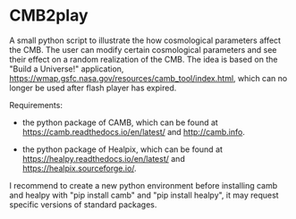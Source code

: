 # CMB2play
A small python script to illustrate the how cosmological parameters affect the CMB. The user can modify certain cosmological parameters and see their effect on a random realization of the CMB. The idea is based on the "Build a Universe!" application, https://wmap.gsfc.nasa.gov/resources/camb_tool/index.html, which can no longer be used after flash player has expired. 

Requirements:

* the python package of CAMB, which can be found at https://camb.readthedocs.io/en/latest/ and http://camb.info.

* the python package of Healpix, which can be found at https://healpy.readthedocs.io/en/latest/ and https://healpix.sourceforge.io/.

I recommend to create a new python environment before installing camb and healpy with "pip install camb" and "pip install healpy", it may request specific versions of standard packages.

